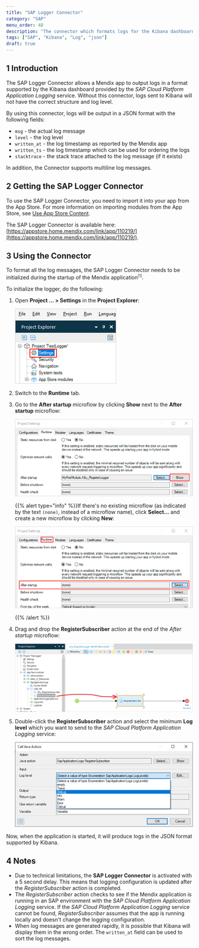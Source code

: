 ```yaml
---
title: "SAP Logger Connector"
category: "SAP"
menu_order: 48
description: "The connector which formats logs for the Kibana dashboard"
tags: ["SAP", "Kibana", "Log", "json"]
draft: true
---
```


## 1 Introduction

The SAP Logger Connector allows a Mendix app to output logs in a format supported by the Kibana dashboard provided by the _SAP Cloud Platform Application Logging_ service. Without this connector, logs sent to Kibana will not have the correct structure and log level.

By using this connector, logs will be output in a JSON format with the following fields:

* `msg` - the actual log message
* `level` - the log level
* `written_at` - the log timestamp as reported by the Mendix app
* `written_ts` - the log timestamp which can be used for ordering the logs
* `stacktrace` - the stack trace attached to the log message (if it exists)

In addition, the Connector supports multiline log messages.

## 2 Getting the SAP Logger Connector

To use the SAP Logger Connector, you need to import it into your app from the App Store. For more information on importing modules from the App Store, see [Use App Store Content](/developerportal/app-store/app-store-content).

The SAP Logger Connector is available here: [https://appstore.home.mendix.com/link/app/110219/](https://appstore.home.mendix.com/link/app/110219/).

## 3 Using the Connector

To format all the log messages, the SAP Logger Connector needs to be initialized during the startup of the Mendix application<sup><small>[1]</small></sup>.

To initialize the logger, do the following:

1. Open **Project … > Settings** in the **Project Explorer**:

    ![Open project settings](attachments/sap-logger/logger_open_project_settings.png)

2. Switch to the **Runtime** tab.

3. Go to the **After startup** microflow by clicking **Show** next to the **After startup** microflow:

    ![Runtime show After startup microflow](attachments/sap-logger/logger_project_runtime_show_startup.png)

    {{% alert type="info" %}}If there's no existing microflow (as indicated by the text `(none)`, instead of a microflow name), click **Select…** and create a new microflow by clicking **New**:
    
    ![Runtime no After Startup](attachments/sap-logger/logger_project_runtime_nostartup.png)

    {{% /alert %}}

4. Drag and drop the **RegisterSubscriber** action at the end of the *After startup* microflow:

    ![Drag logger subscriber into After startup microflow](attachments/sap-logger/logger_drag_component.png)

5. Double-click the **RegisterSubscriber** action and select the minimum **Log level** which you want to send to the *SAP Cloud Platform Application Logging* service:

    ![Select log level](attachments/sap-logger/logger_edit_action.png)

Now, when the application is started, it will produce logs in the JSON format supported by Kibana.

## 4 Notes

* Due to technical limitations, the **SAP Logger Connector** is activated with a 5 second delay. This means that logging configuration is updated after the *RegisterSubscriber* action is completed.
* The *RegisterSubscriber* action checks to see if the Mendix application is running in an SAP environment with the *SAP Cloud Platform Application Logging* service. If the *SAP Cloud Platform Application Logging* service cannot be found, *RegisterSubscriber* assumes that the app is running locally and doesn't change the logging configuration.
* When log messages are generated rapidly, it is possible that Kibana will display them in the wrong order. The `written_at` field can be used to sort the log messages.
